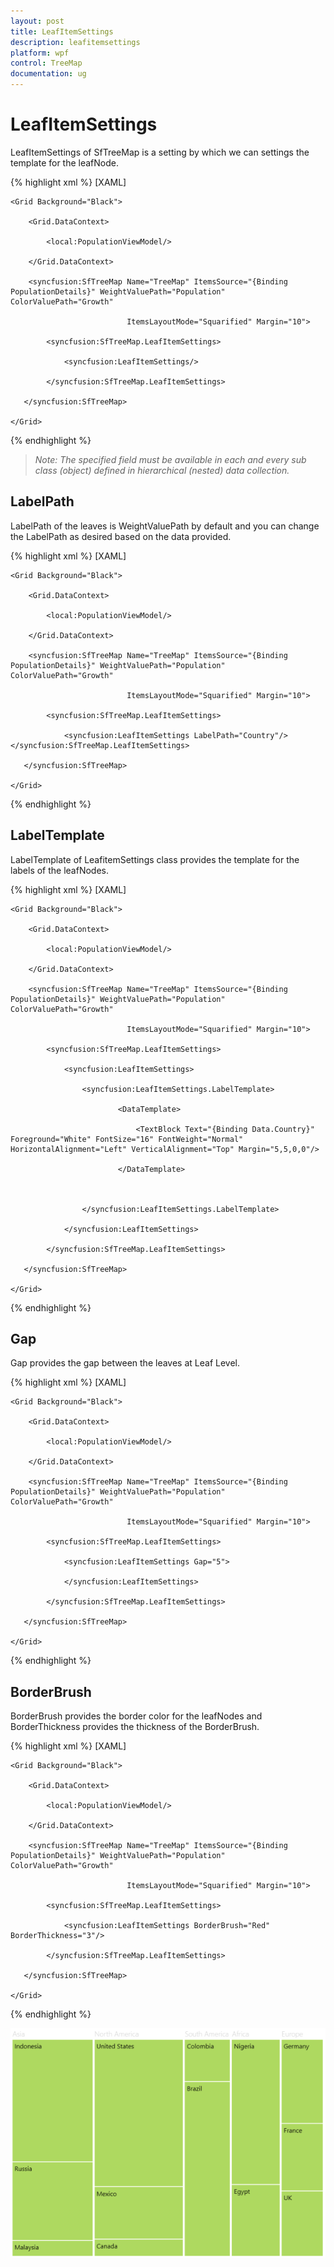 ```yaml
---
layout: post
title: LeafItemSettings
description: leafitemsettings
platform: wpf
control: TreeMap
documentation: ug
---
```


# LeafItemSettings

LeafItemSettings of SfTreeMap is a setting by which we can settings the template for the leafNode.


{% highlight xml %}
[XAML]



    <Grid Background="Black">

        <Grid.DataContext>

            <local:PopulationViewModel/>

        </Grid.DataContext>

        <syncfusion:SfTreeMap Name="TreeMap" ItemsSource="{Binding PopulationDetails}" WeightValuePath="Population" ColorValuePath="Growth"

                              ItemsLayoutMode="Squarified" Margin="10">

            <syncfusion:SfTreeMap.LeafItemSettings>

                <syncfusion:LeafItemSettings/>

            </syncfusion:SfTreeMap.LeafItemSettings>

       </syncfusion:SfTreeMap>

    </Grid> 

{% endhighlight %}



> _Note: The specified field must be available in each and every sub class (object) defined in hierarchical (nested) data collection._



## LabelPath

LabelPath of the leaves is WeightValuePath by default and you can change the LabelPath as desired based on the data provided.


{% highlight xml %}
[XAML]



    <Grid Background="Black">

        <Grid.DataContext>

            <local:PopulationViewModel/>

        </Grid.DataContext>

        <syncfusion:SfTreeMap Name="TreeMap" ItemsSource="{Binding PopulationDetails}" WeightValuePath="Population" ColorValuePath="Growth"

                              ItemsLayoutMode="Squarified" Margin="10">

            <syncfusion:SfTreeMap.LeafItemSettings>

                <syncfusion:LeafItemSettings LabelPath="Country"/>                                                                                      </syncfusion:SfTreeMap.LeafItemSettings>

       </syncfusion:SfTreeMap>

    </Grid> 
{% endhighlight %}


## LabelTemplate

LabelTemplate of LeafitemSettings class provides the template for the labels of the leafNodes.


{% highlight xml %}
[XAML]



    <Grid Background="Black">

        <Grid.DataContext>

            <local:PopulationViewModel/>

        </Grid.DataContext>

        <syncfusion:SfTreeMap Name="TreeMap" ItemsSource="{Binding PopulationDetails}" WeightValuePath="Population" ColorValuePath="Growth"

                              ItemsLayoutMode="Squarified" Margin="10">

            <syncfusion:SfTreeMap.LeafItemSettings>

                <syncfusion:LeafItemSettings>

                    <syncfusion:LeafItemSettings.LabelTemplate>

                            <DataTemplate>

                                <TextBlock Text="{Binding Data.Country}" Foreground="White" FontSize="16" FontWeight="Normal" HorizontalAlignment="Left" VerticalAlignment="Top" Margin="5,5,0,0"/>

                            </DataTemplate>



                    </syncfusion:LeafItemSettings.LabelTemplate>

                </syncfusion:LeafItemSettings>

            </syncfusion:SfTreeMap.LeafItemSettings>

       </syncfusion:SfTreeMap>

    </Grid> 
{% endhighlight %}


## Gap

Gap provides the gap between the leaves at Leaf Level.


{% highlight xml %}
[XAML]



    <Grid Background="Black">

        <Grid.DataContext>

            <local:PopulationViewModel/>

        </Grid.DataContext>

        <syncfusion:SfTreeMap Name="TreeMap" ItemsSource="{Binding PopulationDetails}" WeightValuePath="Population" ColorValuePath="Growth"

                              ItemsLayoutMode="Squarified" Margin="10">

            <syncfusion:SfTreeMap.LeafItemSettings>

                <syncfusion:LeafItemSettings Gap="5">

                </syncfusion:LeafItemSettings>

            </syncfusion:SfTreeMap.LeafItemSettings>

       </syncfusion:SfTreeMap>

    </Grid> 
{% endhighlight %}


## BorderBrush

BorderBrush provides the border color for the leafNodes and BorderThickness provides the thickness of the BorderBrush.


{% highlight xml %}
[XAML]



    <Grid Background="Black">

        <Grid.DataContext>

            <local:PopulationViewModel/>

        </Grid.DataContext>

        <syncfusion:SfTreeMap Name="TreeMap" ItemsSource="{Binding PopulationDetails}" WeightValuePath="Population" ColorValuePath="Growth"

                              ItemsLayoutMode="Squarified" Margin="10">

            <syncfusion:SfTreeMap.LeafItemSettings>

                <syncfusion:LeafItemSettings BorderBrush="Red" BorderThickness="3"/>  

            </syncfusion:SfTreeMap.LeafItemSettings>

       </syncfusion:SfTreeMap>

    </Grid> 
{% endhighlight %}




![](LeafItemSettings_images/LeafItemSettings_img1.png)



